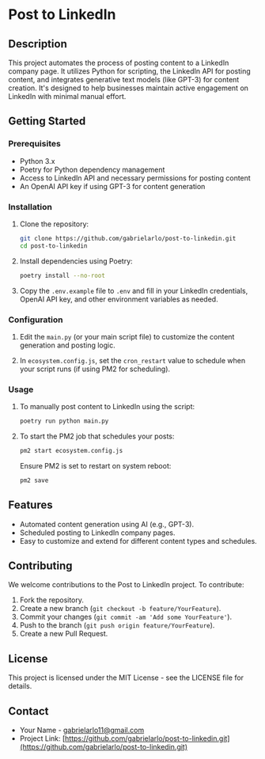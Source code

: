 # Post to LinkedIn

## Description

This project automates the process of posting content to a LinkedIn company page. It utilizes Python for scripting, the LinkedIn API for posting content, and integrates generative text models (like GPT-3) for content creation. It's designed to help businesses maintain active engagement on LinkedIn with minimal manual effort.

## Getting Started

### Prerequisites

- Python 3.x
- Poetry for Python dependency management
- Access to LinkedIn API and necessary permissions for posting content
- An OpenAI API key if using GPT-3 for content generation

### Installation

1. Clone the repository:

   ```bash
   git clone https://github.com/gabrielarlo/post-to-linkedin.git
   cd post-to-linkedin
   ```

2. Install dependencies using Poetry:

   ```bash
   poetry install --no-root
   ```

3. Copy the `.env.example` file to `.env` and fill in your LinkedIn credentials, OpenAI API key, and other environment variables as needed.

### Configuration

1. Edit the `main.py` (or your main script file) to customize the content generation and posting logic.

2. In `ecosystem.config.js`, set the `cron_restart` value to schedule when your script runs (if using PM2 for scheduling).

### Usage

1. To manually post content to LinkedIn using the script:

   ```bash
   poetry run python main.py
   ```

2. To start the PM2 job that schedules your posts:

   ```bash
   pm2 start ecosystem.config.js
   ```

   Ensure PM2 is set to restart on system reboot:

   ```bash
   pm2 save
   ```

## Features

- Automated content generation using AI (e.g., GPT-3).
- Scheduled posting to LinkedIn company pages.
- Easy to customize and extend for different content types and schedules.

## Contributing

We welcome contributions to the Post to LinkedIn project. To contribute:

1. Fork the repository.
2. Create a new branch (`git checkout -b feature/YourFeature`).
3. Commit your changes (`git commit -am 'Add some YourFeature'`).
4. Push to the branch (`git push origin feature/YourFeature`).
5. Create a new Pull Request.

## License

This project is licensed under the MIT License - see the LICENSE file for details.

## Contact

- Your Name - gabrielarlo11@gmail.com
- Project Link: [https://github.com/gabrielarlo/post-to-linkedin.git](https://github.com/gabrielarlo/post-to-linkedin.git)

